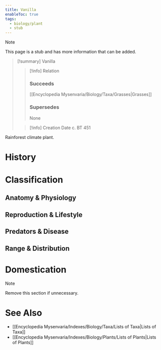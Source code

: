 ```yaml
---
title: Vanilla
enableToc: true
tags:
  - biology/plant
  - stub
---
```


> [!note]
> This page is a stub and has more information that can be added.

> [!summary] Vanilla
> > [!info] Relation
> > ### Succeeds
> > [[Encyclopedia Mysenvaria/Biology/Taxa/Grasses|Grasses]]
> > ### Supersedes
> > None
>
> > [!info] Creation Date
> > c. BT 451

Rainforest climate plant.
# History

# Classification
## Anatomy & Physiology

## Reproduction & Lifestyle

## Predators & Disease

## Range & Distribution

# Domestication

> [!note]
> Remove this section if unnecessary.
# See Also
- [[Encyclopedia Mysenvaria/Indexes/Biology/Taxa/Lists of Taxa|Lists of Taxa]]
- [[Encyclopedia Mysenvaria/Indexes/Biology/Plants/Lists of Plants|Lists of Plants]]